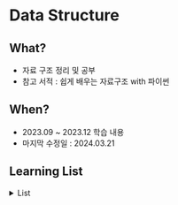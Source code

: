 # Data Structure

## What? 
* 자료 구조 정리 및 공부  
* 참고 서적 : 쉽게 배우는 자료구조 with 파이썬

## When?
* 2023.09 ~ 2023.12 학습 내용
* 마지막 수정일 : 2024.03.21

## Learning List
<details>
    <summary>List</summary>
 
* ch00 [자료 구조란?](https://github.com/BangYunseo/TIL/blob/main/ComputerScience/Data%20Structure/ch00_WhatIsDS.md)
* ch01 [배열](https://github.com/BangYunseo/TIL/blob/main/ComputerScience/Data%20Structure/ch01_Array.md)
* ch02 [연결리스트](https://github.com/BangYunseo/TIL/blob/main/Cpp/ch02_BasicC%2B%2B.md)
* ch03 [행렬](https://github.com/BangYunseo/TIL/blob/main/Cpp/ch03_ClassAndObject.md)
* ch04 [스택](https://github.com/BangYunseo/TIL/blob/main/Cpp/ch04_ObjectPointer.md)
* ch05 [큐](https://github.com/BangYunseo/TIL/blob/main/Cpp/ch05_FunctionAndReference.md)
* ch06 [힙](https://github.com/BangYunseo/TIL/blob/main/Cpp/ch06_CopyConstructor.md)
* ch07 [해쉬테이블](https://github.com/BangYunseo/TIL/blob/main/Cpp/ch07_FunctionOverloading.md)
* ch08 [트리](https://github.com/BangYunseo/TIL/blob/main/Cpp/ch08_Static.md)
* ch09 []()
* ch10 []()


</details>
